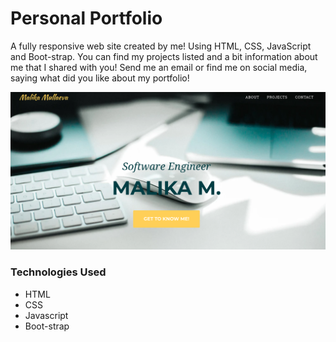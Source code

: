 # Personal Portfolio
A fully responsive web site created by me! Using HTML, CSS, JavaScript and Boot-strap. You can find my projects listed and a bit information about me that I shared with you! Send me an email or find me on social media, saying what did you like about my portfolio!


![alt text](screenShot.png)


### Technologies Used
- HTML
- CSS
- Javascript
- Boot-strap
